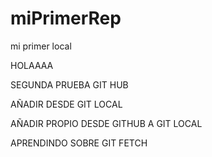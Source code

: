 
# miPrimerRep

mi primer local

HOLAAAA

SEGUNDA PRUEBA GIT HUB

AÑADIR DESDE GIT LOCAL


AÑADIR PROPIO DESDE GITHUB A GIT LOCAL

APRENDINDO SOBRE GIT FETCH
